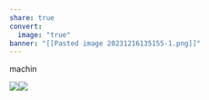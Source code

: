 ```yaml
---
share: true
convert:
  image: "true"
banner: "[[Pasted image 20231216135155-1.png]]"
---
```


machin

![](Pasted%20image%2020231216135154-1.png)![](Pasted%20image%2020231216135155-1.png)